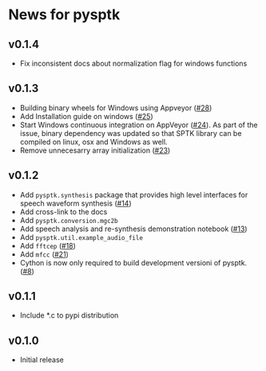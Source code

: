 # News for pysptk

## v0.1.4

- Fix inconsistent docs about normalization flag for windows functions

## v0.1.3

- Building binary wheels for Windows using Appveyor ([#28])
- Add Installation guide on windows ([#25])
- Start Windows continuous integration on AppVeyor ([#24]). As part of the issue, binary dependency was updated so that SPTK library can be compiled on linux, osx and Windows as well.
- Remove unnecesarry array initialization ([#23])

## v0.1.2

- Add `pysptk.synthesis` package that provides high level interfaces for speech waveform synthesis ([#14])
- Add cross-link to the docs
- Add `pysptk.conversion.mgc2b`
- Add speech analysis and re-synthesis demonstration notebook ([#13])
- Add `pysptk.util.example_audio_file`
- Add `fftcep` ([#18])
- Add `mfcc` ([#21])
- Cython is now only required to build development versioni of pysptk. ([#8])

## v0.1.1

- Include *.c to pypi distribution

## v0.1.0

- Initial release

[#8]: https://github.com/r9y9/pysptk/issues/8
[#13]: https://github.com/r9y9/pysptk/issues/13
[#14]: https://github.com/r9y9/pysptk/pull/14
[#18]: https://github.com/r9y9/pysptk/issues/18
[#21]: https://github.com/r9y9/pysptk/pull/21
[#23]: https://github.com/r9y9/pysptk/pull/23
[#24]: https://github.com/r9y9/pysptk/pull/24
[#25]: https://github.com/r9y9/pysptk/issues/25
[#28]: https://github.com/r9y9/pysptk/pull/28